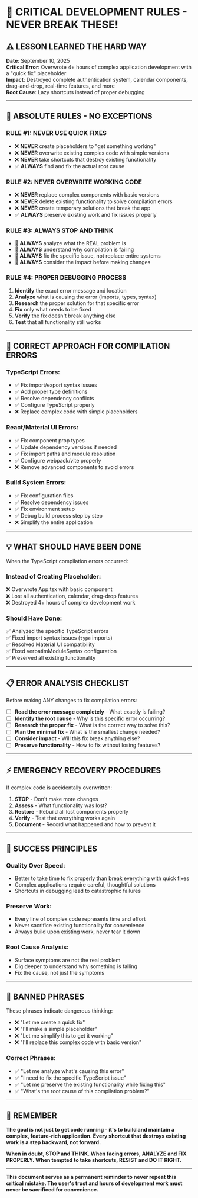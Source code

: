 # 🚨 CRITICAL DEVELOPMENT RULES - NEVER BREAK THESE!

## ⚠️ **LESSON LEARNED THE HARD WAY**

**Date**: September 10, 2025  
**Critical Error**: Overwrote 4+ hours of complex application development with a "quick fix" placeholder  
**Impact**: Destroyed complete authentication system, calendar components, drag-and-drop, real-time features, and more  
**Root Cause**: Lazy shortcuts instead of proper debugging  

---

## 🛑 **ABSOLUTE RULES - NO EXCEPTIONS**

### **RULE #1: NEVER USE QUICK FIXES**
- ❌ **NEVER** create placeholders to "get something working"
- ❌ **NEVER** overwrite existing complex code with simple versions
- ❌ **NEVER** take shortcuts that destroy existing functionality
- ✅ **ALWAYS** find and fix the actual root cause

### **RULE #2: NEVER OVERWRITE WORKING CODE**
- ❌ **NEVER** replace complex components with basic versions
- ❌ **NEVER** delete existing functionality to solve compilation errors  
- ❌ **NEVER** create temporary solutions that break the app
- ✅ **ALWAYS** preserve existing work and fix issues properly

### **RULE #3: ALWAYS STOP AND THINK**
- 🧠 **ALWAYS** analyze what the REAL problem is
- 🧠 **ALWAYS** understand why compilation is failing
- 🧠 **ALWAYS** fix the specific issue, not replace entire systems
- 🧠 **ALWAYS** consider the impact before making changes

### **RULE #4: PROPER DEBUGGING PROCESS**
1. **Identify** the exact error message and location
2. **Analyze** what is causing the error (imports, types, syntax)
3. **Research** the proper solution for that specific error
4. **Fix** only what needs to be fixed
5. **Verify** the fix doesn't break anything else
6. **Test** that all functionality still works

---

## 🎯 **CORRECT APPROACH FOR COMPILATION ERRORS**

### **TypeScript Errors:**
- ✅ Fix import/export syntax issues
- ✅ Add proper type definitions
- ✅ Resolve dependency conflicts
- ✅ Configure TypeScript properly
- ❌ Replace complex code with simple placeholders

### **React/Material UI Errors:**
- ✅ Fix component prop types
- ✅ Update dependency versions if needed
- ✅ Fix import paths and module resolution
- ✅ Configure webpack/vite properly
- ❌ Remove advanced components to avoid errors

### **Build System Errors:**
- ✅ Fix configuration files
- ✅ Resolve dependency issues
- ✅ Fix environment setup
- ✅ Debug build process step by step
- ❌ Simplify the entire application

---

## 💡 **WHAT SHOULD HAVE BEEN DONE**

When the TypeScript compilation errors occurred:

### **Instead of Creating Placeholder:**
❌ Overwrote App.tsx with basic component  
❌ Lost all authentication, calendar, drag-drop features  
❌ Destroyed 4+ hours of complex development work  

### **Should Have Done:**
✅ Analyzed the specific TypeScript errors  
✅ Fixed import syntax issues (`type` imports)  
✅ Resolved Material UI compatibility  
✅ Fixed verbatimModuleSyntax configuration  
✅ Preserved all existing functionality  

---

## 📋 **ERROR ANALYSIS CHECKLIST**

Before making ANY changes to fix compilation errors:

- [ ] **Read the error message completely** - What exactly is failing?
- [ ] **Identify the root cause** - Why is this specific error occurring?  
- [ ] **Research the proper fix** - What is the correct way to solve this?
- [ ] **Plan the minimal fix** - What is the smallest change needed?
- [ ] **Consider impact** - Will this fix break anything else?
- [ ] **Preserve functionality** - How to fix without losing features?

---

## ⚡ **EMERGENCY RECOVERY PROCEDURES**

If complex code is accidentally overwritten:

1. **STOP** - Don't make more changes
2. **Assess** - What functionality was lost?
3. **Restore** - Rebuild all lost components properly
4. **Verify** - Test that everything works again
5. **Document** - Record what happened and how to prevent it

---

## 🎯 **SUCCESS PRINCIPLES**

### **Quality Over Speed:**
- Better to take time to fix properly than break everything with quick fixes
- Complex applications require careful, thoughtful solutions
- Shortcuts in debugging lead to catastrophic failures

### **Preserve Work:**
- Every line of complex code represents time and effort
- Never sacrifice existing functionality for convenience
- Always build upon existing work, never tear it down

### **Root Cause Analysis:**
- Surface symptoms are not the real problem
- Dig deeper to understand why something is failing
- Fix the cause, not just the symptoms

---

## 🚫 **BANNED PHRASES**

These phrases indicate dangerous thinking:
- ❌ "Let me create a quick fix"
- ❌ "I'll make a simple placeholder"
- ❌ "Let me simplify this to get it working"
- ❌ "I'll replace this complex code with basic version"

### **Correct Phrases:**
- ✅ "Let me analyze what's causing this error"
- ✅ "I need to fix the specific TypeScript issue"
- ✅ "Let me preserve the existing functionality while fixing this"
- ✅ "What's the root cause of this compilation problem?"

---

## 📖 **REMEMBER**

**The goal is not just to get code running - it's to build and maintain a complex, feature-rich application. Every shortcut that destroys existing work is a step backward, not forward.**

**When in doubt, STOP and THINK. When facing errors, ANALYZE and FIX PROPERLY. When tempted to take shortcuts, RESIST and DO IT RIGHT.**

---

**This document serves as a permanent reminder to never repeat this critical mistake. The user's trust and hours of development work must never be sacrificed for convenience.**